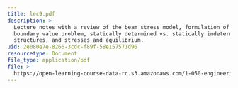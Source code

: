 ```yaml
---
title: lec9.pdf
description: >-
  Lecture notes with a review of the beam stress model, formulation of a beam
  boundary value problem, statically determined vs. statically indetermined beam
  structures, and stresses and equilibrium.
uid: 2e080e7e-8266-3cdc-f89f-58e157571d96
resourcetype: Document
file_type: application/pdf
file: >-
  https://open-learning-course-data-rc.s3.amazonaws.com/1-050-engineering-mechanics-i-fall-2007/2e080e7e82663cdcf89f58e157571d96_lec9.pdf
---
```

